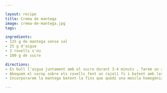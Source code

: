 ```yaml
---

layout: recipe
title: Crema de mantega
image: crema-de-mantega.jpg
tags: 

ingredients:
- 125 g de mantega sense sal
- 25 g d'aigua 
- 2 rovells s'ou
- 100 g de sucre

directions:
- Es bull l'aigua juntament amb el sucre durant 3-4 minuts , farem un xarop.
- Aboquem el xarop sobre els rovells fent un rajolí fi i batent amb les barilles elèctriques tota l'estona fins que el xarop es refredi.
- Incorporarem la mantega batent-la fins que quedi una mescla homogènia.

---
```

